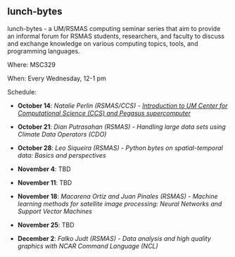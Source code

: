 ## lunch-bytes
lunch-bytes - a UM/RSMAS computing seminar series that aim to provide an informal
forum for RSMAS students, researchers, and faculty to discuss and exchange knowledge
on various computing topics, tools, and programming languages.

Where: MSC329

When: Every Wednesday, 12-1 pm

Schedule:

* **October 14**: *Natalie Perlin (RSMAS/CCS) - [Introduction to UM Center for Computational Science (CCS) and Pegasus supercomputer](https://github.com/milancurcic/lunch-bytes/tree/master/LB01)*

* **October 21**: *Dian Putrasahan (RSMAS) - Handling large data sets using Climate Data Operators (CDO)*

* **October 28**: *Leo Siqueira (RSMAS) - Python bytes on spatial-temporal data: Basics and perspectives*

* **November 4**: TBD

* **November 11**: TBD

* **November 18**: *Macarena Ortiz and Juan Pinales (RSMAS) - 
Machine learning methods for satellite image processing: 
Neural Networks and Support Vector Machines*

* **November 25**: TBD

* **December 2**: *Falko Judt (RSMAS) - Data analysis and high quality graphics with NCAR Command Language (NCL)*
